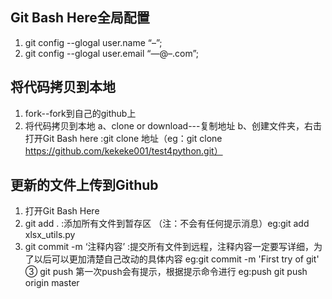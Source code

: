 ## Git Bash Here全局配置
1. git config --glogal user.name “–”;
2. git config --glogal user.email “—@–.com”;

## 将代码拷贝到本地
1. fork--fork到自己的github上
2. 将代码拷贝到本地
    a、clone or download---复制地址
    b、创建文件夹，右击打开Git Bash here :git clone 地址（eg：git clone https://github.com/kekeke001/test4python.git）

## 更新的文件上传到Github
1. 打开Git Bash Here
2. git add . :添加所有文件到暂存区 （注：不会有任何提示消息）eg:git add xlsx_utils.py
3. git commit -m ‘注释内容’ :提交所有文件到远程，注释内容一定要写详细，为了以后可以更加清楚自己改动的具体内容  eg:git commit -m 'First try of git'
③ git push 第一次push会有提示，根据提示命令进行  eg:push   git push origin master
